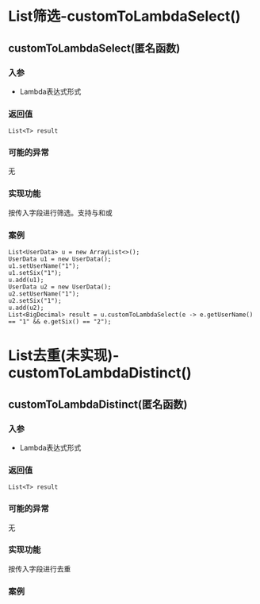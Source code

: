 # List筛选-customToLambdaSelect()

## customToLambdaSelect(匿名函数)

### 入参

- Lambda表达式形式

### 返回值

```
List<T> result
```

### 可能的异常

无

### 实现功能

按传入字段进行筛选。支持与和或

### 案例

```
List<UserData> u = new ArrayList<>();
UserData u1 = new UserData();
u1.setUserName("1");
u1.setSix("1");
u.add(u1);
UserData u2 = new UserData();
u2.setUserName("1");
u2.setSix("1");
u.add(u2);
List<BigDecimal> result = u.customToLambdaSelect(e -> e.getUserName() == "1" && e.getSix() == "2");
```

# List去重(未实现)-customToLambdaDistinct()

## customToLambdaDistinct(匿名函数)

### 入参

- Lambda表达式形式

### 返回值

```
List<T> result
```

### 可能的异常

无

### 实现功能

按传入字段进行去重

### 案例
```

```
